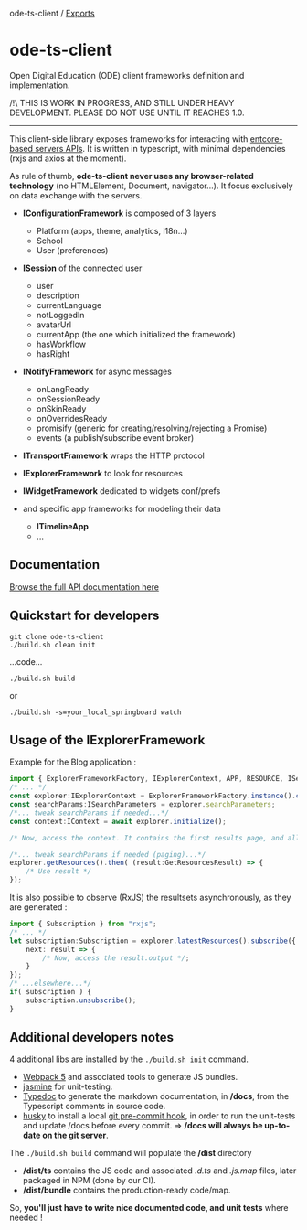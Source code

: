 ode-ts-client / [Exports](modules.md)

# ode-ts-client

Open Digital Education (ODE) client frameworks definition and implementation.

/!\ THIS IS WORK IN PROGRESS, AND STILL UNDER HEAVY DEVELOPMENT.
PLEASE DO NOT USE UNTIL IT REACHES 1.0.

***

This client-side library exposes frameworks for interacting with [entcore-based servers APIs](https://github.com/opendigitaleducation/entcore).
It is written in typescript, with minimal dependencies (rxjs and axios at the moment).

As rule of thumb, **ode-ts-client never uses any browser-related technology** (no HTMLElement, Document, navigator...). 
It focus exclusively on data exchange with the servers.

* __IConfigurationFramework__ is composed of 3 layers
  * Platform (apps, theme, analytics, i18n...)
  * School
  * User (preferences)

* __ISession__ of the connected user
  * user
  * description
  * currentLanguage
  * notLoggedIn
  * avatarUrl
  * currentApp (the one which initialized the framework)
  * hasWorkflow
  * hasRight

* __INotifyFramework__ for async messages
  * onLangReady
  * onSessionReady
  * onSkinReady
  * onOverridesReady
  * promisify (generic for creating/resolving/rejecting a Promise)
  * events (a publish/subscribe event broker)

* __ITransportFramework__ wraps the HTTP protocol

* __IExplorerFramework__ to look for resources

* __IWidgetFramework__ dedicated to widgets conf/prefs

* and specific app frameworks for modeling their data
  * __ITimelineApp__
  * ...

## Documentation

[Browse the full API documentation here](docs/modules.md)

## Quickstart for developers

```
git clone ode-ts-client
./build.sh clean init
```
...code...

```
./build.sh build
```
or
```
./build.sh -s=your_local_springboard watch
```

## Usage of the IExplorerFramework

Example for the Blog application :

```typescript
import { ExplorerFrameworkFactory, IExplorerContext, APP, RESOURCE, ISearchParameters, IContext, GetResourcesResult } from "ode-ts-client";
/* ... */
const explorer:IExplorerContext = ExplorerFrameworkFactory.instance().createContext( [RESOURCE.BLOG], APP.BLOG );
const searchParams:ISearchParameters = explorer.searchParameters;
/*... tweak searchParams if needed...*/
const context:IContext = await explorer.initialize();

/* Now, access the context. It contains the first results page, and all available filters, preferences... */

/*... tweak searchParams if needed (paging)...*/
explorer.getResources().then( (result:GetResourcesResult) => {
    /* Use result */
});
```

It is also possible to observe (RxJS) the resultsets asynchronously, as they are generated :
```typescript
import { Subscription } from "rxjs";
/* ... */
let subscription:Subscription = explorer.latestResources().subscribe({
    next: result => { 
        /* Now, access the result.output */;
    }
});
/* ...elsewhere...*/
if( subscription ) {
    subscription.unsubscribe();
}
```
## Additional developers notes

4 additional libs are installed by the ```./build.sh init``` command.
* [Webpack 5](https://webpack.js.org/concepts/) and associated tools to generate JS bundles.
* [jasmine](https://jasmine.github.io/api/3.6/) for unit-testing.
* [Typedoc](https://typedoc.org/guides/doccomments/) to generate the markdown documentation, in **/docs**, from the Typescript comments in source code.
* [husky](https://github.com/typicode/husky) to install a local [git pre-commit hook](https://git-scm.com/book/en/v2/Customizing-Git-Git-Hooks#_client_side_hooks), in order to run the unit-tests and update /docs before every commit.
  => **/docs will always be up-to-date on the git server**.

The ```./build.sh build``` command will populate the **/dist** directory
* **/dist/ts** contains the JS code and associated _.d.ts_ and _.js.map_ files, later packaged in NPM (done by our CI).
* **/dist/bundle** contains the production-ready code/map.

So, **you'll just have to write nice documented code, and unit tests** where needed !
